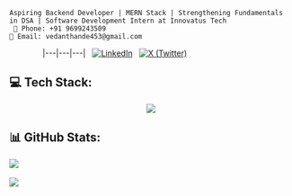     Aspiring Backend Developer | MERN Stack | Strengthening Fundamentals in DSA | Software Development Intern at Innovatus Tech
     📱 Phone: +91 9699243509
    📧 Email: vedanthande453@gmail.com
              
|---|---|---|
  <a href="https://www.linkedin.com/in/vedant-hande-" target="_blank"><img src="https://img.shields.io/badge/LinkedIn-blue?style=for-the-badge&logo=linkedin&logoColor=white" alt="LinkedIn"></a>
  <a href="https://x.com/vedant0x" target="_blank"><img src="https://img.shields.io/badge/X-black?style=for-the-badge&logo=twitter&logoColor=white" alt="X (Twitter)"></a>

## 💻 Tech Stack:
<p align="center">
  <a href="https://skillicons.dev">
    <img src="https://skillicons.dev/icons?i=cpp,java,js,react,nodejs,express,mongodb,mysql,gcp,git,github,vscode,postman" />
  </a>
</p>

## 📊 GitHub Stats:
![](https://github-readme-stats.vercel.app/api?username=Vedant-Hande&theme=aura&hide_border=false&include_all_commits=false&count_private=true)
<br><br>
![](https://github-readme-streak-stats.herokuapp.com/?user=Vedant-Hande&theme=aura&hide_border=false)
